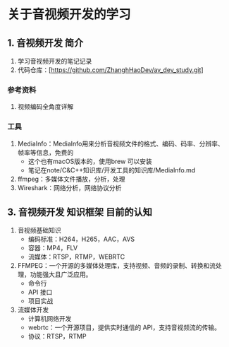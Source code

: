 ﻿# 关于音视频开发的学习

## 1. 音视频开发 简介

1. 学习音视频开发的笔记记录
2. 代码仓库：[https://github.com/ZhanghHaoDev/av_dev_study.git]

### 参考资料

1. 视频编码全角度详解

### 工具

1. MediaInfo：MediaInfo用来分析音视频文件的格式、编码、码率、分辨率、帧率等信息，免费的
   + 这个也有macOS版本的，使用brew 可以安装
   + 笔记在note/C&C++知识库/开发工具的知识库/MediaInfo.md
2. ffmpeg：多媒体文件播放，分析，处理
3. Wireshark：网络分析，网络协议分析

## 3. 音视频开发 知识框架 目前的认知

1. 音视频基础知识
   + 编码标准：H264，H265，AAC，AVS
   + 容器：MP4，FLV
   + 流媒体：RTSP，RTMP，WEBRTC
2. FFMPEG：一个开源的多媒体处理库，支持视频、音频的录制、转换和流处理，功能强大且广泛应用。
   + 命令行
   + API 接口
   + 项目实战
3. 流媒体开发
   + 计算机网络开发
   + webrtc：一个开源项目，提供实时通信的 API，支持音视频流的传输。
   + 协议：RTSP，RTMP

